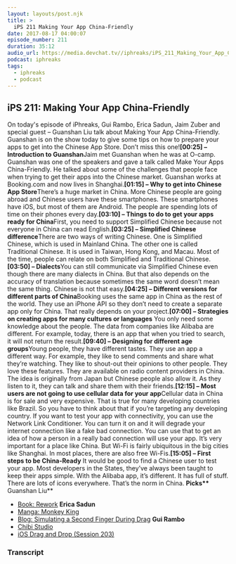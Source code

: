```yaml
---
layout: layouts/post.njk
title: >
  iPS 211 Making Your App China-Friendly
date: 2017-08-17 04:00:07
episode_number: 211
duration: 35:12
audio_url: https://media.devchat.tv//iphreaks/iPS_211_Making_Your_App_China-Friendly.mp3
podcast: iphreaks
tags:
  - iphreaks
  - podcast
---
```


## **iPS** **211: Making Your App China-Friendly**

On today's episode of iPhreaks, Gui Rambo, Erica Sadun, Jaim Zuber and special guest – Guanshan Liu talk about Making Your App China-Friendly. Guanshan is on the show today to give some tips on how to prepare your apps to get into the Chinese App Store. Don’t miss this one!**[00:25] – Introduction to Guanshan**Jaim met Guanshan when he was at O-camp. Guanshan was one of the speakers and gave a talk called Make Your Apps China-Friendly. He talked about some of the challenges that people face when trying to get their apps into the Chinese market. Guanshan works at Booking.com and now lives in Shanghai.**[01:15] – Why to get into Chinese App Store**There’s a huge market in China. More Chinese people are going abroad and Chinese users have these smartphones. These smartphones have iOS, but most of them are Android. The people are spending lots of time on their phones every day.**[03:10] – Things to do to get your apps ready for China**First, you need to support Simplified Chinese because not everyone in China can read English.**[03:25] – Simplified Chinese difference**There are two ways of writing Chinese. One is Simplified Chinese, which is used in Mainland China. The other one is called Traditional Chinese. It is used in Taiwan, Hong Kong, and Macau. Most of the time, people can relate on both Simplified and Traditional Chinese.**[03:50] – Dialects**You can still communicate via Simplified Chinese even though there are many dialects in China. But that also depends on the accuracy of translation because sometimes the same word doesn’t mean the same thing. Chinese is not that easy.**[04:25] – Different versions for different parts of China**Booking uses the same app in China as the rest of the world. They use an iPhone API so they don’t need to create a separate app only for China. That really depends on your project.**[07:00] – Strategies on creating apps for many cultures or languages** You only need some knowledge about the people. The data from companies like Alibaba are different. For example, today, there is an app that when you tried to search, it will not return the result.**[09:40] – Designing for different age groups**Young people, they have different tastes. They use an app a different way. For example, they like to send comments and share what they’re watching. They like to shout-out their opinions to other people. They love these features. They are available on radio content providers in China. The idea is originally from Japan but Chinese people also allow it. As they listen to it, they can talk and share them with their friends.**[12:15] – Most users are not going to use cellular data for your app**Cellular data in China is for sale and very expensive. That is true for many developing countries like Brazil. So you have to think about that if you’re targeting any developing country. If you want to test your app with connectivity, you can use the Network Link Conditioner. You can turn it on and it will degrade your internet connection like a fake bad connection. You can use that to get an idea of how a person in a really bad connection will use your app. It’s very important for a place like China. But Wi-Fi is fairly ubiquitous in the big cities like Shanghai. In most places, there are also free Wi-Fis.**[15:05] – First steps to be China-Ready** It would be good to find a Chinese user to test your app. Most developers in the States, they’ve always been taught to keep their apps simple. With the Alibaba app, it’s different. It has full of stuff. There are lots of icons everywhere. That’s the norm in China. **Picks\*\*** Guanshan Liu\*\*

- [Book: Rework](https://www.amazon.com/Rework-Chinese-Jason-Fried/dp/7508623614)
  **Erica Sadun**
- [Manga: Monkey King](<https://www.wikiwand.com/en/The_Monkey_King_(manga)>)
- [Blog: Simulating a Second Finger During Drag](https://ericasadun.com/2017/06/07/simulating-a-second-finger-during-drag/)
  **Gui Rambo**
- [Chibi Studio](https://scratch.mit.edu/studios/2906986/)
- [iOS Drag and Drop (Session 203)](https://developer.apple.com/videos/play/wwdc2017/203/)

### Transcript
